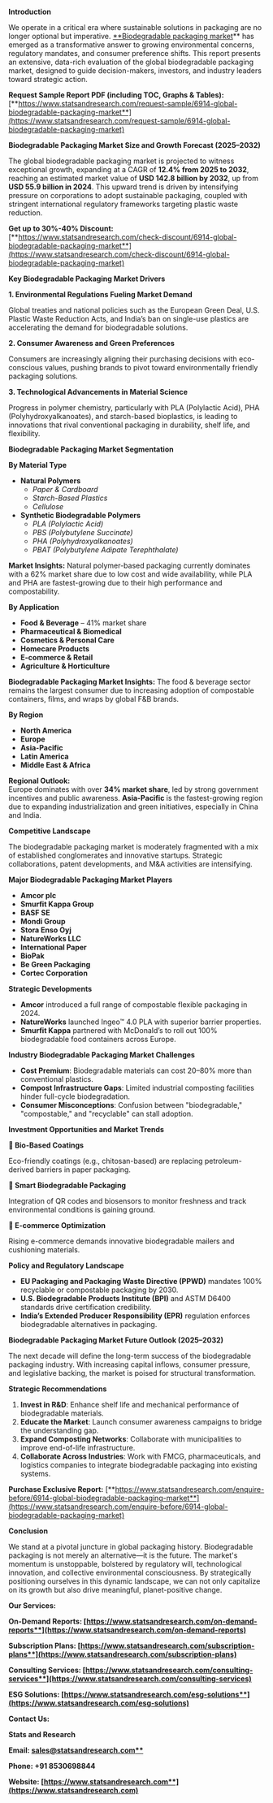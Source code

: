 ﻿**Introduction**

We operate in a critical era where sustainable solutions in packaging are no longer optional but imperative. [**Biodegradable packaging market](https://www.statsandresearch.com/report/6914-global-biodegradable-packaging-market)** has emerged as a transformative answer to growing environmental concerns, regulatory mandates, and consumer preference shifts. This report presents an extensive, data-rich evaluation of the global biodegradable packaging market, designed to guide decision-makers, investors, and industry leaders toward strategic action.

**Request Sample Report PDF (including TOC, Graphs & Tables):** [**https://www.statsandresearch.com/request-sample/6914-global-biodegradable-packaging-market**](https://www.statsandresearch.com/request-sample/6914-global-biodegradable-packaging-market)

**Biodegradable Packaging Market Size and Growth Forecast (2025–2032)**

The global biodegradable packaging market is projected to witness exceptional growth, expanding at a CAGR of **12.4% from 2025 to 2032**, reaching an estimated market value of **USD 142.8 billion by 2032**, up from **USD 55.9 billion in 2024**. This upward trend is driven by intensifying pressure on corporations to adopt sustainable packaging, coupled with stringent international regulatory frameworks targeting plastic waste reduction.

**Get up to 30%-40% Discount:** [**https://www.statsandresearch.com/check-discount/6914-global-biodegradable-packaging-market**](https://www.statsandresearch.com/check-discount/6914-global-biodegradable-packaging-market)

**Key Biodegradable Packaging Market Drivers**

**1. Environmental Regulations Fueling Market Demand**

Global treaties and national policies such as the European Green Deal, U.S. Plastic Waste Reduction Acts, and India’s ban on single-use plastics are accelerating the demand for biodegradable solutions.

**2. Consumer Awareness and Green Preferences**

Consumers are increasingly aligning their purchasing decisions with eco-conscious values, pushing brands to pivot toward environmentally friendly packaging solutions.

**3. Technological Advancements in Material Science**

Progress in polymer chemistry, particularly with PLA (Polylactic Acid), PHA (Polyhydroxyalkanoates), and starch-based bioplastics, is leading to innovations that rival conventional packaging in durability, shelf life, and flexibility.

**Biodegradable Packaging Market Segmentation**

**By Material Type**

- **Natural Polymers**
  - *Paper & Cardboard*
  - *Starch-Based Plastics*
  - *Cellulose*
- **Synthetic Biodegradable Polymers**
  - *PLA (Polylactic Acid)*
  - *PBS (Polybutylene Succinate)*
  - *PHA (Polyhydroxyalkanoates)*
  - *PBAT (Polybutylene Adipate Terephthalate)*

**Market Insights:** Natural polymer-based packaging currently dominates with a 62% market share due to low cost and wide availability, while PLA and PHA are fastest-growing due to their high performance and compostability.

**By Application**

- **Food & Beverage** – 41% market share
- **Pharmaceutical & Biomedical**
- **Cosmetics & Personal Care**
- **Homecare Products**
- **E-commerce & Retail**
- **Agriculture & Horticulture**

**Biodegradable Packaging Market Insights:** The food & beverage sector remains the largest consumer due to increasing adoption of compostable containers, films, and wraps by global F&B brands.

**By Region**

- **North America**
- **Europe**
- **Asia-Pacific**
- **Latin America**
- **Middle East & Africa**

**Regional Outlook:**\
Europe dominates with over **34% market share**, led by strong government incentives and public awareness. **Asia-Pacific** is the fastest-growing region due to expanding industrialization and green initiatives, especially in China and India.

**Competitive Landscape**

The biodegradable packaging market is moderately fragmented with a mix of established conglomerates and innovative startups. Strategic collaborations, patent developments, and M&A activities are intensifying.

**Major Biodegradable Packaging Market Players**

- **Amcor plc**
- **Smurfit Kappa Group**
- **BASF SE**
- **Mondi Group**
- **Stora Enso Oyj**
- **NatureWorks LLC**
- **International Paper**
- **BioPak**
- **Be Green Packaging**
- **Cortec Corporation**

**Strategic Developments**

- **Amcor** introduced a full range of compostable flexible packaging in 2024.
- **NatureWorks** launched Ingeo™ 4.0 PLA with superior barrier properties.
- **Smurfit Kappa** partnered with McDonald’s to roll out 100% biodegradable food containers across Europe.

**Industry Biodegradable Packaging Market Challenges**

- **Cost Premium**: Biodegradable materials can cost 20–80% more than conventional plastics.
- **Compost Infrastructure Gaps**: Limited industrial composting facilities hinder full-cycle biodegradation.
- **Consumer Misconceptions**: Confusion between "biodegradable," "compostable," and "recyclable" can stall adoption.

**Investment Opportunities and Market Trends**

**🔹 Bio-Based Coatings**

Eco-friendly coatings (e.g., chitosan-based) are replacing petroleum-derived barriers in paper packaging.

**🔹 Smart Biodegradable Packaging**

Integration of QR codes and biosensors to monitor freshness and track environmental conditions is gaining ground.

**🔹 E-commerce Optimization**

Rising e-commerce demands innovative biodegradable mailers and cushioning materials.

**Policy and Regulatory Landscape**

- **EU Packaging and Packaging Waste Directive (PPWD)** mandates 100% recyclable or compostable packaging by 2030.
- **U.S. Biodegradable Products Institute (BPI)** and ASTM D6400 standards drive certification credibility.
- **India’s Extended Producer Responsibility (EPR)** regulation enforces biodegradable alternatives in packaging.

**Biodegradable Packaging Market Future Outlook (2025–2032)**

The next decade will define the long-term success of the biodegradable packaging industry. With increasing capital inflows, consumer pressure, and legislative backing, the market is poised for structural transformation.

**Strategic Recommendations**

1. **Invest in R&D**: Enhance shelf life and mechanical performance of biodegradable materials.
1. **Educate the Market**: Launch consumer awareness campaigns to bridge the understanding gap.
1. **Expand Composting Networks**: Collaborate with municipalities to improve end-of-life infrastructure.
1. **Collaborate Across Industries**: Work with FMCG, pharmaceuticals, and logistics companies to integrate biodegradable packaging into existing systems.

**Purchase Exclusive Report:** [**https://www.statsandresearch.com/enquire-before/6914-global-biodegradable-packaging-market**](https://www.statsandresearch.com/enquire-before/6914-global-biodegradable-packaging-market)

**Conclusion**

We stand at a pivotal juncture in global packaging history. Biodegradable packaging is not merely an alternative—it is the future. The market's momentum is unstoppable, bolstered by regulatory will, technological innovation, and collective environmental consciousness. By strategically positioning ourselves in this dynamic landscape, we can not only capitalize on its growth but also drive meaningful, planet-positive change.

**Our Services:**

**On-Demand Reports: [https://www.statsandresearch.com/on-demand-reports**](https://www.statsandresearch.com/on-demand-reports)**

**Subscription Plans: [https://www.statsandresearch.com/subscription-plans**](https://www.statsandresearch.com/subscription-plans)**

**Consulting Services: [https://www.statsandresearch.com/consulting-services**](https://www.statsandresearch.com/consulting-services)**

**ESG Solutions: [https://www.statsandresearch.com/esg-solutions**](https://www.statsandresearch.com/esg-solutions)**

**Contact Us:**

**Stats and Research**

**Email: [sales@statsandresearch.com**](mailto:sales@statsandresearch.com)**

**Phone: +91 8530698844**

**Website: [https://www.statsandresearch.com**](https://www.statsandresearch.com)**
